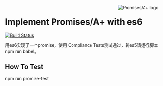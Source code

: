 <a href="http://promises-aplus.github.com/promises-spec">
    <img src="https://camo.githubusercontent.com/a53731b36ebace30208f5ee8567f0b4b38df38b4/68747470733a2f2f70726f6d6973657361706c75732e636f6d2f6173736574732f6c6f676f2d736d616c6c2e706e67"
         align="right" alt="Promises/A+ logo" />
</a>

# Implement Promises/A+ with es6

[![Build Status](https://travis-ci.com/lllnnnggg555/promise.svg?branch=master)](https://travis-ci.com/lllnnnggg555/promise)

用es6实现了一个promise，使用 Compliance Tests测试通过，转es5请运行脚本 npm run babel。

## How To Test

npm run promise-test